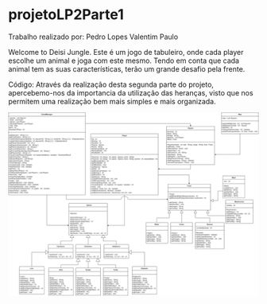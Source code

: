 # projetoLP2Parte1

Trabalho realizado por:
Pedro Lopes
Valentim Paulo


Welcome to Deisi Jungle.
Este é um jogo de tabuleiro, onde cada player escolhe um animal e joga com este mesmo.
Tendo em conta que cada animal tem as suas características, terão um grande desafio pela frente.

Código:
Através da realização desta segunda parte do projeto, apercebemo-nos da importancia da utilização
das heranças, visto que nos permitem uma realização bem mais simples e mais organizada.






![](Diagrama.png?raw=true "Diagrama UML")
